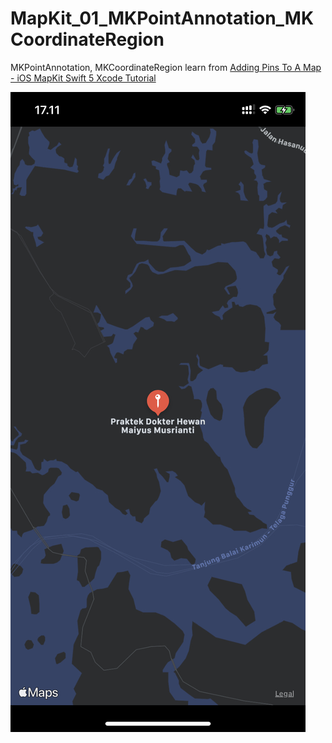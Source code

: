 # MapKit_01_MKPointAnnotation_MKCoordinateRegion
MKPointAnnotation, MKCoordinateRegion learn from [Adding Pins To A Map - iOS MapKit Swift 5 Xcode Tutorial](https://www.youtube.com/watch?v=Hn_MGvuYZdg)

![](./images.jpeg)
